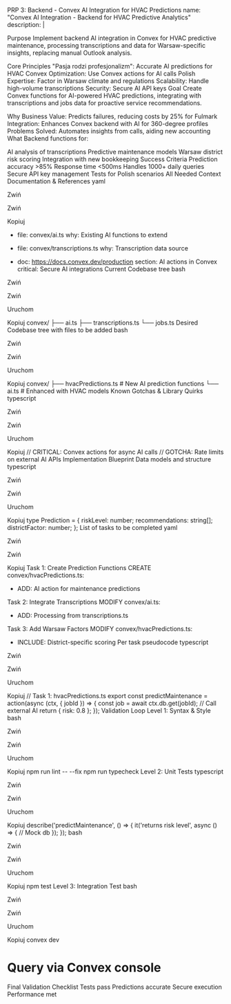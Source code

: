 PRP 3: Backend - Convex AI Integration for HVAC Predictions
name: "Convex AI Integration - Backend for HVAC Predictive Analytics"
description: |

Purpose
Implement backend AI integration in Convex for HVAC predictive maintenance, processing transcriptions and data for Warsaw-specific insights, replacing manual Outlook analysis.

Core Principles
"Pasja rodzi profesjonalizm": Accurate AI predictions for HVAC
Convex Optimization: Use Convex actions for AI calls
Polish Expertise: Factor in Warsaw climate and regulations
Scalability: Handle high-volume transcriptions
Security: Secure AI API keys
Goal
Create Convex functions for AI-powered HVAC predictions, integrating with transcriptions and jobs data for proactive service recommendations.

Why
Business Value: Predicts failures, reducing costs by 25% for Fulmark
Integration: Enhances Convex backend with AI for 360-degree profiles
Problems Solved: Automates insights from calls, aiding new accounting
What
Backend functions for:

AI analysis of transcriptions
Predictive maintenance models
Warsaw district risk scoring
Integration with new bookkeeping
Success Criteria
 Prediction accuracy >85%
 Response time <500ms
 Handles 1000+ daily queries
 Secure API key management
 Tests for Polish scenarios
All Needed Context
Documentation & References
yaml

Zwiń

Zwiń

Kopiuj
- file: convex/ai.ts
  why: Existing AI functions to extend
  
- file: convex/transcriptions.ts
  why: Transcription data source
  
- doc: https://docs.convex.dev/production
  section: AI actions in Convex
  critical: Secure AI integrations
Current Codebase tree
bash

Zwiń

Zwiń

Uruchom

Kopiuj
convex/
├── ai.ts
├── transcriptions.ts
└── jobs.ts
Desired Codebase tree with files to be added
bash

Zwiń

Zwiń

Uruchom

Kopiuj
convex/
├── hvacPredictions.ts   # New AI prediction functions
└── ai.ts                # Enhanced with HVAC models
Known Gotchas & Library Quirks
typescript

Zwiń

Zwiń

Uruchom

Kopiuj
// CRITICAL: Convex actions for async AI calls
// GOTCHA: Rate limits on external AI APIs
Implementation Blueprint
Data models and structure
typescript

Zwiń

Zwiń

Uruchom

Kopiuj
type Prediction = {
  riskLevel: number;
  recommendations: string[];
  districtFactor: number;
};
List of tasks to be completed
yaml

Zwiń

Zwiń

Kopiuj
Task 1: Create Prediction Functions
CREATE convex/hvacPredictions.ts:
  - ADD: AI action for maintenance predictions

Task 2: Integrate Transcriptions
MODIFY convex/ai.ts:
  - ADD: Processing from transcriptions.ts

Task 3: Add Warsaw Factors
MODIFY convex/hvacPredictions.ts:
  - INCLUDE: District-specific scoring
Per task pseudocode
typescript

Zwiń

Zwiń

Uruchom

Kopiuj
// Task 1: hvacPredictions.ts
export const predictMaintenance = action(async (ctx, { jobId }) => {
  const job = await ctx.db.get(jobId);
  // Call external AI
  return { risk: 0.8 };
});
Validation Loop
Level 1: Syntax & Style
bash

Zwiń

Zwiń

Uruchom

Kopiuj
npm run lint -- --fix
npm run typecheck
Level 2: Unit Tests
typescript

Zwiń

Zwiń

Uruchom

Kopiuj
describe('predictMaintenance', () => {
  it('returns risk level', async () => {
    // Mock db
  });
});
bash

Zwiń

Zwiń

Uruchom

Kopiuj
npm test
Level 3: Integration Test
bash

Zwiń

Zwiń

Uruchom

Kopiuj
convex dev
# Query via Convex console
Final Validation Checklist
 Tests pass
 Predictions accurate
 Secure execution
 Performance met